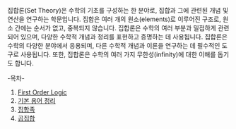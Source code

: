 
집합론(Set Theory)은 수학의 기초를 구성하는 한 분야로, 집합과 그에 관련된 개념 및 연산을 연구하는 학문입니다. 집합은 여러 개의 원소(elements)로 이루어진 구조로, 원소 간에는 순서가 없고, 중복되지 않습니다. 집합론은 수학의 여러 부분과 밀접하게 관련되어 있으며, 다양한 수학적 개념과 정리를 표현하고 증명하는 데 사용됩니다.
집합론은 수학의 다양한 분야에서 응용되며, 다른 수학적 개념과 이론을 연구하는 데 필수적인 도구로 사용됩니다. 또한, 집합론은 수학의 여러 가지 무한성(infinity)에 대한 이해를 돕기도 합니다.

-목차-
1. [First Order Logic](https://github.com/weird14446/Study/blob/main/Mathematics/Set%20theory/First%20Order%20Logic.md)
2. [기본 용어 정리](https://github.com/weird14446/Study/blob/main/Mathematics/Set%20theory/%EA%B8%B0%EB%B3%B8%20%EC%9A%A9%EC%96%B4%20%EC%A0%95%EB%A6%AC.md)
3. [집합족](https://github.com/weird14446/Study/blob/main/Mathematics/Set%20theory/Family%20of%20Sets.md)
4. [곱집합](https://github.com/weird14446/Study/blob/main/Mathematics/Set%20theory/Cartesian%20Product.md)
